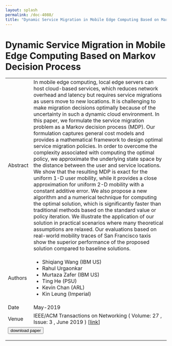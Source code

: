 ```yaml
---
layout: splash
permalink: /doc-4088/
title: "Dynamic Service Migration in Mobile Edge Computing Based on Markov Decision Process"
---
```


# Dynamic Service Migration in Mobile Edge Computing Based on Markov Decision Process

<table>
    <tbody>
    <tr>
        <td>Abstract</td>
        <td>In mobile edge computing, local edge servers can host cloud-based services, which reduces network overhead and latency but requires service migrations as users move to new locations. It is challenging to make migration decisions optimally because of the uncertainty in such a dynamic cloud environment. In this paper, we formulate the service migration problem as a Markov decision process (MDP). Our formulation captures general cost models and provides a mathematical framework to design optimal service migration policies. In order to overcome the complexity associated with computing the optimal policy, we approximate the underlying state space by the distance between the user and service locations. We show that the resulting MDP is exact for the uniform 1-D user mobility, while it provides a close approximation for uniform 2-D mobility with a constant additive error. We also propose a new algorithm and a numerical technique for computing the optimal solution, which is significantly faster than traditional methods based on the standard value or policy iteration. We illustrate the application of our solution in practical scenarios where many theoretical assumptions are relaxed. Our evaluations based on real-world mobility traces of San Francisco taxis show the superior performance of the proposed solution compared to baseline solutions.</td>
    </tr>
    <tr>
        <td>Authors</td>
        <td>
            <ul>
                <li>Shiqiang Wang (IBM US)</li>
                <li>Rahul Urgaonkar</li>
                <li>Murtaza Zafer (IBM US)</li>
                <li>Ting He (PSU)</li>
                <li>Kevin Chan (ARL)</li>
                <li>Kin Leung (Imperial)</li>
            </ul>
        </td>
    </tr>
    <tr>
        <td>Date</td>
        <td>May-2019</td>
    </tr>
    <tr>
        <td>Venue</td>
        <td>IEEE/ACM Transactions on Networking ( Volume: 27 , Issue: 3 , June 2019 ) [<a href="https://ieeexplore.ieee.org/document/8727722">link</a>]</td>
    </tr>
        <tr>
            <td colspan="2">
                <form method="get" action="https://ieeexplore.ieee.org/document/8727722">
                    <button type="submit">download paper</button>
                </form>
            </td>
        </tr>
    </tbody>
</table>
